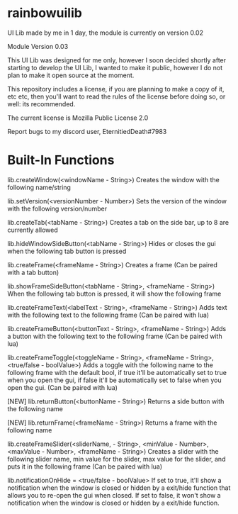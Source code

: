# rainbowuilib
UI Lib made by me in 1 day, the module is currently on version 0.02

Module Version 0.03

This UI Lib was designed for me only, however I soon decided shortly after starting to develop the UI Lib, I wanted to make it public, however I do not plan to make it
open source at the moment.

This repository includes a license, if you are planning to make a copy of it, etc etc, then you'll want to read the rules of the license before doing so, or well: its
recommended.

The current license is Mozilla Public License 2.0

Report bugs to my discord user, EternitiedDeath#7983

# Built-In Functions 
lib.createWindow(<windowName - String>) Creates the window with the following name/string
  
lib.setVersion(<versionNumber - Number>) Sets the version of the window with the following version/number
  
lib.createTab(<tabName - String>) Creates a tab on the side bar, up to 8 are currently allowed
  
lib.hideWindowSideButton(<tabName - String>) Hides or closes the gui when the following tab button is pressed
  
lib.createFrame(<frameName - String>) Creates a frame (Can be paired with a tab button)
  
lib.showFrameSideButton(<tabName - String>, <frameName - String>) When the following tab button is pressed, it will show the following frame
  
lib.createFrameText(<labelText - String>, <frameName - String>) Adds text with the following text to the following frame (Can be paired with lua)
  
lib.createFrameButton(<buttonText - String>, <frameName - String>) Adds a button with the following text to the following frame (Can be paired with lua)
  
lib.createFrameToggle(<toggleName - String>, <frameName - String>, <true/false - boolValue>) Adds a toggle with the following name to the following frame with the default bool, if true it'll be automatically set to true when you open the gui, if false it'll be automatically set to false when you open the gui. (Can be paired with lua)
  
[NEW] lib.returnButton(<buttonName - String>) Returns a side button with the following name

[NEW] lib.returnFrame(<frameName - String>) Returns a frame with the following name
  
lib.createFrameSlider(<sliderName, - String>, <minValue - Number>, <maxValue - Number>, <frameName - String>) Creates a slider with the following slider name, min value for the slider, max value for the slider, and puts it in the following frame (Can be paired with lua)
  
lib.notificationOnHide = <true/false - boolValue> If set to true, it'll show a notification when the window is closed or hidden by a exit/hide function that allows you to re-open the gui when closed. If set to false, it won't show a notification when the window is closed or hidden by a exit/hide function.

